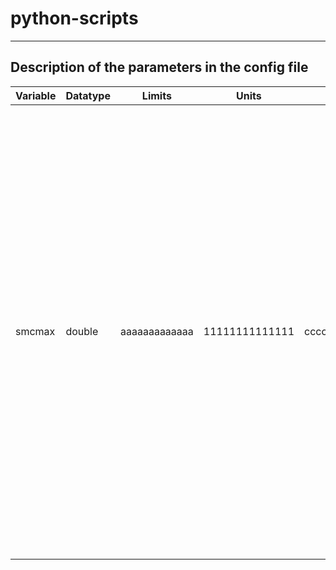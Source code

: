 # python-scripts
_________________________________________________________________
## Description of the parameters in the config file

| Variable | Datatype |  Limits  | Units | Role |  Description&nbsp;&nbsp;&nbsp;&nbsp; |
| -------- | -------- | ------ | ----- | ---- |  ----------------------- |
| smcmax | double   | aaaaaaaaaaaaa | 11111111111111 | ccccccccccc | the maximum moisture content (i.e., porosity). the maximum moisture content (i.e., porosity) . the maximum moisture content (i.e., porosity)  . the maximum moisture content (i.e., porosity) the maximum moisture content (i.e., porosity)  the maximum moisture content (i.e., porosity) the maximum moisture content (i.e., porosity) the maximum moisture content (i.e., porosity) the maximum moisture content (i.e., porosity)  |
